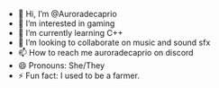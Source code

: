 - 👋 Hi, I’m @Auroradecaprio
- 👀 I’m interested in gaming
- 🌱 I’m currently learning C++
- 💞️ I’m looking to collaborate on music and sound sfx
- 📫 How to reach me auroradecaprio on discord
- 😄 Pronouns: She/They
- ⚡ Fun fact: I used to be a farmer.

<!---
Auroradecaprio/Auroradecaprio is a ✨ special ✨ repository because its `README.md` (this file) appears on your GitHub profile.
You can click the Preview link to take a look at your changes.
--->
